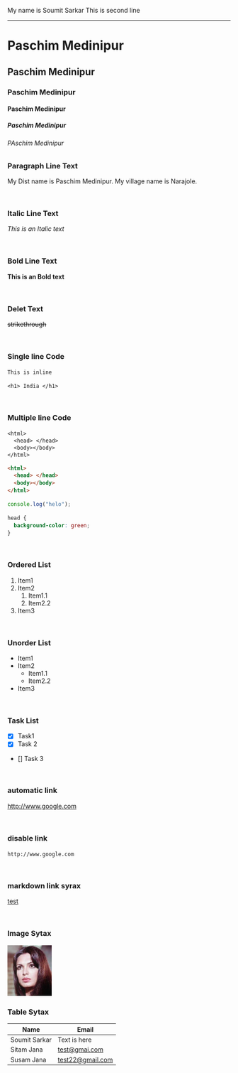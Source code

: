 <!--markdown tutorial-->

My name is Soumit Sarkar
This is second line

---

# Paschim Medinipur

## Paschim Medinipur

### Paschim Medinipur

#### Paschim Medinipur

##### Paschim Medinipur

###### PAschim Medinipur

### Paragraph Line Text

<p>My Dist name is Paschim Medinipur. My village name is Narajole.</p>

<br/>

### Italic Line Text

_This is an Italic text_

<br/>

### Bold Line Text

**This is an Bold text**

<br/>

### Delet Text

~~strikethrough~~

<br/>

### Single line Code

`This is inline`

`<h1> India </h1>`

<br/>

### Multiple line Code

```
<html>
  <head> </head>
  <body></body>
</html>
```

```html
<html>
  <head> </head>
  <body></body>
</html>
```

```javascript
console.log("helo");
```

```css
head {
  background-color: green;
}
```

<br/>

### Ordered List

1. Item1
2. Item2
   1. Item1.1
   2. Item2.2
3. Item3

<br/>

### Unorder List

- Item1
- Item2
  - Item1.1
  - Item2.2
- Item3

<br/>

### Task List

- [x] Task1
- [x] Task 2
- [] Task 3

<br/>

### automatic link

http://www.google.com

<br/>

### disable link

`http://www.google.com`

<br/>

### markdown link syrax

[test](http://www.google.com)

<br/>

### Image Sytax

<!-- ![Profile](./images/download.jpeg) -->
<img src="./images/download.jpeg" width="100" title="profile image"/>

<br/>

### Table Sytax

| Name          | Email            |
| ------------- | ---------------- |
| Soumit Sarkar | Text is here     |
| Sitam Jana    | test@gmai.com    |
| Susam Jana    | test22@gmail.com |
